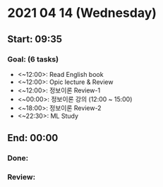 # <b> 2021 04 14 (Wednesday) </b>
Start: 09:35
--
### Goal: (6 tasks)
- <~12:00>: Read English book
- <~12:00>: Opic lecture & Review
- <~12:00>: 정보이론 Review-1
- <~00:00>: 정보이론 강의 (12:00 ~ 15:00) 
- <~18:00>: 정보이론 Review-2
- <~22:30>: ML Study  


End: 00:00
-- 
### Done:
### Review:
